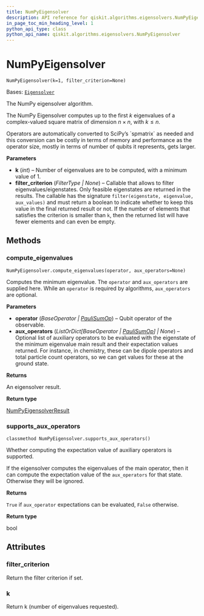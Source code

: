 ```yaml
---
title: NumPyEigensolver
description: API reference for qiskit.algorithms.eigensolvers.NumPyEigensolver
in_page_toc_min_heading_level: 1
python_api_type: class
python_api_name: qiskit.algorithms.eigensolvers.NumPyEigensolver
---
```


# NumPyEigensolver

<span id="qiskit.algorithms.eigensolvers.NumPyEigensolver" />

`NumPyEigensolver(k=1, filter_criterion=None)`

Bases: [`Eigensolver`](qiskit.algorithms.eigensolvers.Eigensolver "qiskit.algorithms.eigensolvers.eigensolver.Eigensolver")

The NumPy eigensolver algorithm.

The NumPy Eigensolver computes up to the first $k$ eigenvalues of a complex-valued square matrix of dimension $n \times n$, with $k \leq n$.

<Admonition title="Note" type="note">
  Operators are automatically converted to SciPy’s `spmatrix` as needed and this conversion can be costly in terms of memory and performance as the operator size, mostly in terms of number of qubits it represents, gets larger.
</Admonition>

**Parameters**

*   **k** (*int*) – Number of eigenvalues are to be computed, with a minimum value of 1.
*   **filter\_criterion** (*FilterType | None*) – Callable that allows to filter eigenvalues/eigenstates. Only feasible eigenstates are returned in the results. The callable has the signature `filter(eigenstate, eigenvalue, aux_values)` and must return a boolean to indicate whether to keep this value in the final returned result or not. If the number of elements that satisfies the criterion is smaller than `k`, then the returned list will have fewer elements and can even be empty.

## Methods

<span id="qiskit-algorithms-eigensolvers-numpyeigensolver-compute-eigenvalues" />

### compute\_eigenvalues

<span id="qiskit.algorithms.eigensolvers.NumPyEigensolver.compute_eigenvalues" />

`NumPyEigensolver.compute_eigenvalues(operator, aux_operators=None)`

Computes the minimum eigenvalue. The `operator` and `aux_operators` are supplied here. While an `operator` is required by algorithms, `aux_operators` are optional.

**Parameters**

*   **operator** (*BaseOperator |* [*PauliSumOp*](qiskit.opflow.primitive_ops.PauliSumOp "qiskit.opflow.primitive_ops.PauliSumOp")) – Qubit operator of the observable.
*   **aux\_operators** (*ListOrDict\[BaseOperator |* [*PauliSumOp*](qiskit.opflow.primitive_ops.PauliSumOp "qiskit.opflow.primitive_ops.PauliSumOp")*] | None*) – Optional list of auxiliary operators to be evaluated with the eigenstate of the minimum eigenvalue main result and their expectation values returned. For instance, in chemistry, these can be dipole operators and total particle count operators, so we can get values for these at the ground state.

**Returns**

An eigensolver result.

**Return type**

[NumPyEigensolverResult](qiskit.algorithms.eigensolvers.NumPyEigensolverResult "qiskit.algorithms.eigensolvers.NumPyEigensolverResult")

<span id="qiskit-algorithms-eigensolvers-numpyeigensolver-supports-aux-operators" />

### supports\_aux\_operators

<span id="qiskit.algorithms.eigensolvers.NumPyEigensolver.supports_aux_operators" />

`classmethod NumPyEigensolver.supports_aux_operators()`

Whether computing the expectation value of auxiliary operators is supported.

If the eigensolver computes the eigenvalues of the main operator, then it can compute the expectation value of the `aux_operators` for that state. Otherwise they will be ignored.

**Returns**

`True` if `aux_operator` expectations can be evaluated, `False` otherwise.

**Return type**

bool

## Attributes

<span id="qiskit.algorithms.eigensolvers.NumPyEigensolver.filter_criterion" />

### filter\_criterion

Return the filter criterion if set.

<span id="qiskit.algorithms.eigensolvers.NumPyEigensolver.k" />

### k

Return k (number of eigenvalues requested).

